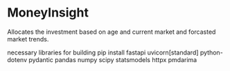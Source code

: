 # MoneyInsight
Allocates the investment based on age and current market and forcasted market trends.


necessary libraries for building
pip install fastapi uvicorn[standard] python-dotenv pydantic pandas numpy scipy statsmodels httpx pmdarima
